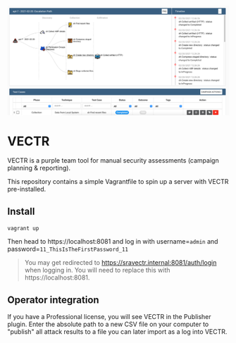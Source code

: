 ![alt text](vectr.png)

# VECTR

VECTR is a purple team tool for manual security assessments (campaign planning & reporting). 

This repository contains a simple Vagrantfile to spin up a server with VECTR pre-installed. 

## Install 

```
vagrant up
```

Then head to https://localhost:8081 and log in with username=```admin``` and password=```11_ThisIsTheFirstPassword_11```

> You may get redirected to https://sravectr.internal:8081/auth/login when logging in. You will need to replace this with https://localhost:8081.

## Operator integration

If you have a Professional license, you will see VECTR in the Publisher plugin. Enter the absolute path to a new CSV
file on your computer to "publish" all attack results to a file you can later import as a log into VECTR.